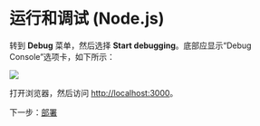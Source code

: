 # 运行和调试 (Node.js)

转到 **Debug** 菜单，然后选择 **Start debugging**。底部应显示“Debug Console”选项卡，如下所示：

![](_media/nodejs/vs_code_debug.png) 

打开浏览器，然后访问 [http://localhost:3000](http://localhost:3000)。

下一步：[部署](/zh-CN/deployment/)